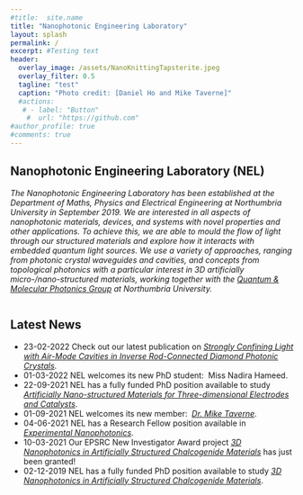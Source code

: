 ```yaml
---
#title:  site.name
title: "Nanophotonic Engineering Laboratory"
layout: splash
permalink: /
excerpt: #Testing text
header:
  overlay_image: /assets/NanoKnittingTapsterite.jpeg
  overlay_filter: 0.5
  tagline: "test"
  caption: "Photo credit: [Daniel Ho and Mike Taverne]"
  #actions:
   # - label: "Button"
    #  url: "https://github.com"  
#author_profile: true
#comments: true
---
```

## Nanophotonic Engineering Laboratory (NEL)
*The Nanophotonic Engineering Laboratory has been established at the Department of Maths, Physics and Electrical Engineering at Northumbria University in September 2019. We are interested in all aspects of nanophotonic materials, devices, and systems with novel properties and other applications. To achieve this, we are able to mould the flow of light through our structured materials and explore how it interacts with embedded quantum light sources. We use a variety of approaches, ranging from photonic crystal waveguides and cavities, and concepts from topological photonics with a particular interest in 3D artificially micro-/nano-structured materials, working together with the [Quantum & Molecular Photonics Group](https://www.northumbria.ac.uk/about-us/academic-departments/mathematics-physics-and-electrical-engineering/research/quantum-and-molecular-photonics/) at Northumbria University.*<br>
<!-- ![image]({{ site.url }}{{ site.baseurl }}/assets/research/research1-a.png){: style="float: left"} -->
<figure style="width: 100%" class="align-left">
  <img src="{{ site.url }}{{ site.baseurl }}/assets/research/home-all-images.png" alt="">
</figure> 

## Latest News
* 23-02-2022 Check out our latest publication on [*Strongly Confining Light with Air-Mode Cavities in Inverse Rod-Connected Diamond Photonic Crystals*](https://doi.org/10.3390/cryst12030303).
* 01-03-2022 NEL welcomes its new PhD student:  Miss Nadira Hameed. 
* 22-09-2021 NEL has a fully funded PhD position available to study [*Artificially Nano-structured Materials for Three-dimensional Electrodes and Catalysts*](https://www.findaphd.com/phds/project/design-of-artificially-nano-structured-materials-for-three-dimensional-electrodes-and-catalysts-advert-reference-fac21-ee-mpee-hodaniel/?p133766).
* 01-09-2021 NEL welcomes its new member:  [*Dr. Mike Taverne*](https://www.northumbria.ac.uk/about-us/our-staff/t/mike-taverne/). 
* 04-06-2021 NEL has a Research Fellow position available in [*Experimental Nanophotonics*](https://www.jobs.ac.uk/job/CGK693/research-fellow-in-experimental-nanophotonics).
* 10-03-2021 Our EPSRC New Investigator Award project [*3D Nanophotonics in Artificially Structured Chalcogenide Materials*](https://gow.epsrc.ukri.org/NGBOViewGrant.aspx?GrantRef=EP/V040030/1) has just been granted! 
* 02-12-2019 NEL has a fully funded PhD position available to study [*3D Nanophotonics in Artificially Structured Chalcogenide Materials*](https://www.findaphd.com/phds/project/3d-nanophotonics-in-artificially-structured-chalcogenide-materials-advert-reference-rdf20-ee-mpee-ho/?p116077).

